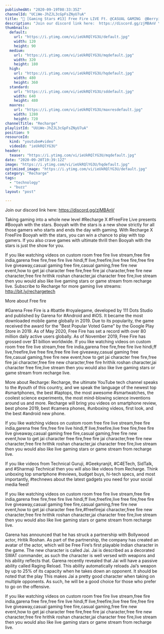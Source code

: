 ```yaml
---
publishedAt: "2020-09-19T08:33:35Z"
channelId: "UCiWe-JhZJL3cGpFsZNyU7uA"
title: "🔴 [Gaming Stars #13] Free Fire LIVE Ft. @CASUAL GAMING  @BerryisLive"
description: "Join our discord link here:  https://discord.gg/zjMBAnV \n\nTaking gaming into a whole new level #Recharge X #FreeFire Live presents #Booyah with the stars. Booyah with the stars is a new show strictly for all those gamers who starts and ends the day with gaming. With Recharge X FreeFire Booyah with the stars, you can win a chance to play with top gamers. If you also crave games with ultimate thrill then Booyah with the stars is just the show for you.\n\nIf you like watching videos on custom room free fire live stream,free fire india,garena free fire,free fire live hindi,ff live,freefire,live free fire,free fire live giveaway,casual gaming free fire,casual gaming,free fire new event,how to get jai character free fire,free fire jai character,free fire new character,free fire hrithik roshan character,jai character free fire,live stream then you would also like live gaming stars or game stream from recharge live. Subscribe to Recharge for more gaming live streams: http://bit.ly/rechargetech \n\nMore about Free fire\n\n#Garena Free Fire is a #battle #royalegame, developed by 111 Dots Studio and published by Garena for #Android and #iOS. It became the most downloaded mobile game globally in 2019. Due to its popularity, the game received the award for the \"Best Popular Voted Game\" by the Google Play Store in 2019. As of May 2020, Free Fire has set a record with over 80 million daily active users globally. As of November 2019, Free Fire has grossed over $1 billion worldwide. If you like watching videos on custom room free fire live stream,free fire india,garena free fire,free fire live hindi,ff live,freefire,live free fire,free fire live giveaway,casual gaming free fire,casual gaming,free fire new event,how to get jai character free fire,free fire jai character,free fire new character,free fire hrithik roshan character,jai character free fire,live stream then you would also like live gaming stars or game stream from recharge live.\n\nMore about Recharge: Recharge, the ultimate YouTube tech channel speaks to the #youth of this country, and we speak the language of the newest top #smartphones, the best #laptops, the most awesome #smartwatches, the coolest science experiments, the most mind-blowing science inventions around us and more. Recharge will bring you videos on smartphone review, best phone 2019, best #camera phones, #unboxing videos, first look, and the best #android new phone.\n\n\nIf you like watching videos on custom room free fire live stream,free fire india,garena free fire,free fire live hindi,ff live,freefire,live free fire,free fire live giveaway,casual gaming free fire,casual gaming,free fire new event,how to get jai character free fire,free fire jai character,free fire new character,free fire hrithik roshan character,jai character free fire,live stream then you would also like live gaming stars or game stream from recharge live.\n\nIf you like videos from Technical Guruji, #Geekyranjit, #C4ETech, SidTalk, and #Sharmaji Technical then you will also like videos from Recharge. Think unboxing top smartphone #reviews, budget buys, hi-tech specs, and most importantly, #technews about the latest gadgets you need for your social media feed!\n\nIf you like watching videos on custom room free fire live stream,free fire india,garena free fire,free fire live hindi,ff live,freefire,live free fire,free fire live giveaway,casual gaming free fire,casual gaming,free fire new event,how to get jai character free fire,#freefirejai character,free fire new character,free fire hrithik roshan character,jai character free fire,live stream then you would also like live gaming stars or game stream from recharge live.\n\nGarena has announced that he has struck a partnership with Bollywood actor, Hritik Roshan. As part of the partnership, the company has created an avatar of the actor, which will be Free Fire’s first playable Indian character in the game. The new character is called Jai. Jai is described as a decorated SWAT commander, as such the character is well versed with weapons and his ability reflects that. Garena recently revealed that Jai will have a passive ability called Raging Reload. This ability automatically reloads Jai’s weapon by up to 25% of its capacity when he takes down an opponent. It should be noted that the play This makes Jai a pretty good character when taking on multiple opponents. As such, he will be a good choice for those who prefer to go on the offensive.  \n\n\nIf you like watching videos on custom room free fire live stream,free fire india,garena free fire,free fire live hindi,ff live,freefire,live free fire,free fire live giveaway,casual gaming free fire,casual gaming,free fire new event,how to get jai character free fire,free fire jai character,free fire new character,free fire hrithik roshan character,jai character free fire,live stream then you would also like live gaming stars or game stream from recharge live."
thumbnails:
  default:
    url: "https://i.ytimg.com/vi/ieUkRQlYG3U/default.jpg"
    width: 120
    height: 90
  medium:
    url: "https://i.ytimg.com/vi/ieUkRQlYG3U/mqdefault.jpg"
    width: 320
    height: 180
  high:
    url: "https://i.ytimg.com/vi/ieUkRQlYG3U/hqdefault.jpg"
    width: 480
    height: 360
  standard:
    url: "https://i.ytimg.com/vi/ieUkRQlYG3U/sddefault.jpg"
    width: 640
    height: 480
  maxres:
    url: "https://i.ytimg.com/vi/ieUkRQlYG3U/maxresdefault.jpg"
    width: 1280
    height: 720
channelTitle: "Recharge"
playlistId: "UUiWe-JhZJL3cGpFsZNyU7uA"
position: 9
resourceId:
  kind: "youtube#video"
  videoId: "ieUkRQlYG3U"
header:
  teaser: "https://i.ytimg.com/vi/ieUkRQlYG3U/mqdefault.jpg"
date: "2020-09-20T19:39:12Z"
image: "https://i.ytimg.com/vi/ieUkRQlYG3U/hqdefault.jpg"
optimized_image: "https://i.ytimg.com/vi/ieUkRQlYG3U/default.jpg"
category: "Recharge"
tags:
  - "technology"
  - "buzz"
layout: "post"

---
```

Join our discord link here:  https://discord.gg/zjMBAnV 

Taking gaming into a whole new level #Recharge X #FreeFire Live presents #Booyah with the stars. Booyah with the stars is a new show strictly for all those gamers who starts and ends the day with gaming. With Recharge X FreeFire Booyah with the stars, you can win a chance to play with top gamers. If you also crave games with ultimate thrill then Booyah with the stars is just the show for you.

If you like watching videos on custom room free fire live stream,free fire india,garena free fire,free fire live hindi,ff live,freefire,live free fire,free fire live giveaway,casual gaming free fire,casual gaming,free fire new event,how to get jai character free fire,free fire jai character,free fire new character,free fire hrithik roshan character,jai character free fire,live stream then you would also like live gaming stars or game stream from recharge live. Subscribe to Recharge for more gaming live streams: http://bit.ly/rechargetech 

More about Free fire

#Garena Free Fire is a #battle #royalegame, developed by 111 Dots Studio and published by Garena for #Android and #iOS. It became the most downloaded mobile game globally in 2019. Due to its popularity, the game received the award for the "Best Popular Voted Game" by the Google Play Store in 2019. As of May 2020, Free Fire has set a record with over 80 million daily active users globally. As of November 2019, Free Fire has grossed over $1 billion worldwide. If you like watching videos on custom room free fire live stream,free fire india,garena free fire,free fire live hindi,ff live,freefire,live free fire,free fire live giveaway,casual gaming free fire,casual gaming,free fire new event,how to get jai character free fire,free fire jai character,free fire new character,free fire hrithik roshan character,jai character free fire,live stream then you would also like live gaming stars or game stream from recharge live.

More about Recharge: Recharge, the ultimate YouTube tech channel speaks to the #youth of this country, and we speak the language of the newest top #smartphones, the best #laptops, the most awesome #smartwatches, the coolest science experiments, the most mind-blowing science inventions around us and more. Recharge will bring you videos on smartphone review, best phone 2019, best #camera phones, #unboxing videos, first look, and the best #android new phone.


If you like watching videos on custom room free fire live stream,free fire india,garena free fire,free fire live hindi,ff live,freefire,live free fire,free fire live giveaway,casual gaming free fire,casual gaming,free fire new event,how to get jai character free fire,free fire jai character,free fire new character,free fire hrithik roshan character,jai character free fire,live stream then you would also like live gaming stars or game stream from recharge live.

If you like videos from Technical Guruji, #Geekyranjit, #C4ETech, SidTalk, and #Sharmaji Technical then you will also like videos from Recharge. Think unboxing top smartphone #reviews, budget buys, hi-tech specs, and most importantly, #technews about the latest gadgets you need for your social media feed!

If you like watching videos on custom room free fire live stream,free fire india,garena free fire,free fire live hindi,ff live,freefire,live free fire,free fire live giveaway,casual gaming free fire,casual gaming,free fire new event,how to get jai character free fire,#freefirejai character,free fire new character,free fire hrithik roshan character,jai character free fire,live stream then you would also like live gaming stars or game stream from recharge live.

Garena has announced that he has struck a partnership with Bollywood actor, Hritik Roshan. As part of the partnership, the company has created an avatar of the actor, which will be Free Fire’s first playable Indian character in the game. The new character is called Jai. Jai is described as a decorated SWAT commander, as such the character is well versed with weapons and his ability reflects that. Garena recently revealed that Jai will have a passive ability called Raging Reload. This ability automatically reloads Jai’s weapon by up to 25% of its capacity when he takes down an opponent. It should be noted that the play This makes Jai a pretty good character when taking on multiple opponents. As such, he will be a good choice for those who prefer to go on the offensive.  


If you like watching videos on custom room free fire live stream,free fire india,garena free fire,free fire live hindi,ff live,freefire,live free fire,free fire live giveaway,casual gaming free fire,casual gaming,free fire new event,how to get jai character free fire,free fire jai character,free fire new character,free fire hrithik roshan character,jai character free fire,live stream then you would also like live gaming stars or game stream from recharge live.